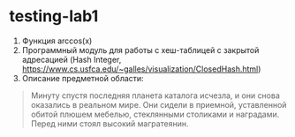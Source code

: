 # testing-lab1
1. Функция arccos(x)
2. Программный модуль для работы c хеш-таблицей с закрытой адресацией (Hash Integer, https://www.cs.usfca.edu/~galles/visualization/ClosedHash.html)
3. Описание предметной области:
>Минуту спустя последняя планета каталога исчезла, и они снова оказались в реальном мире. 
>Они сидели в приемной, уставленной обитой плюшем мебелью, стеклянными столиками и наградами. 
>Перед ними стоял высокий магратеянин.
